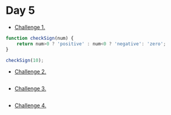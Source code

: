 <h1>Day 5</h1>

- [Challenge 1.](https://www.freecodecamp.org/learn/javascript-algorithms-and-data-structures/basic-javascript/use-multiple-conditional-ternary-operators)

```javascript
function checkSign(num) {
    return num>0 ? 'positive' : num<0 ? 'negative': 'zero';
}

checkSign(10);
```

- [Challenge 2.](https://www.freecodecamp.org/learn/javascript-algorithms-and-data-structures/functional-programming/use-the-map-method-to-extract-data-from-an-array)

```javascript

```

- [Challenge 3.](https://www.freecodecamp.org/learn/javascript-algorithms-and-data-structures/functional-programming/use-the-filter-method-to-extract-data-from-an-array)

```javascript

```

- [Challenge 4.](https://www.freecodecamp.org/learn/javascript-algorithms-and-data-structures/basic-javascript/golf-code)

```javascript

```
